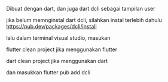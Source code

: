 Dibuat dengan dart, dan juga dart dcli sebagai tampilan user

jika belum memnginstal dart dcli, silahkan instal terlebih dahulu
https://pub.dev/packages/dcli/install

lalu dalam terminal visual studio, masukan

flutter clean project
jika menggunakan flutter

dart clean project
jika menggunakan dart

dan masukkan
flutter pub add dcli
